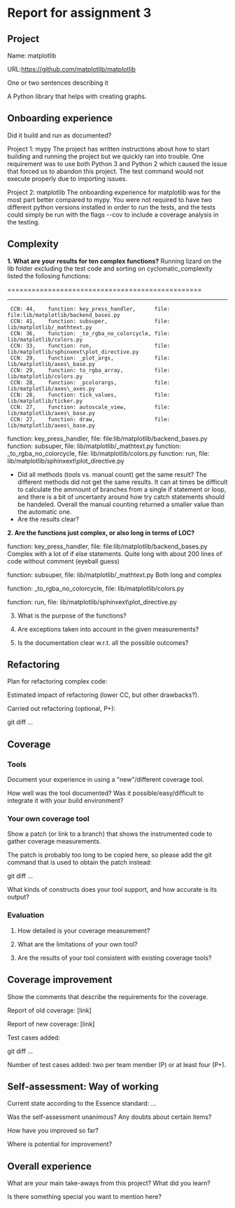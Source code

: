 # Report for assignment 3

<!-- This is a template for your report. You are free to modify it as needed.
It is not required to use markdown for your report either, but the report
has to be delivered in a standard, cross-platform format. -->

## Project

Name: matplotlib

URL:https://github.com/matplotlib/matplotlib

One or two sentences describing it

A Python library that helps with creating graphs.

## Onboarding experience

Did it build and run as documented?

<!-- See the assignment for details; if everything works out of the box,
there is no need to write much here. If the first project(s) you picked
ended up being unsuitable, you can describe the "onboarding experience"
for each project, along with reason(s) why you changed to a different one. -->

Project 1: mypy
The project has written instructions about how to start building and running the project but we quickly ran into trouble. One requirement was to use both Python 3 and Python 2 which caused the issue that forced us to abandon this project. The test command would not execute properly due to importing issues.

Project 2: matplotlib
The onboarding experience for matplotlib was for the most part better compared to mypy. You were not required to have two different python versions installed in order to run the tests, and the tests could simply be run with the flags --cov to include a coverage analysis in the testing.

## Complexity

**1. What are your results for ten complex functions?**
Running lizard on the lib folder excluding the test code and sorting on cyclomatic_complexity listed the follosing functions:

================================================

---

     CCN: 44,    function: key_press_handler,      file: file:lib/matplotlib/backend_bases.py
     CCN: 41,    function: subsuper,               file: lib/matplotlib/_mathtext.py
     CCN: 36,    function: _to_rgba_no_colorcycle, file: lib/matplotlib/colors.py
     CCN: 33,    function: run,                    file: lib/matplotlib/sphinxext\plot_directive.py
     CCN: 29,    function: _plot_args,             file: lib/matplotlib/axes\_base.py
     CCN: 29,    function: to_rgba_array,          file: lib/matplotlib/colors.py
     CCN: 28,    function: _pcolorargs,            file: lib/matplotlib/axes\_axes.py
     CCN: 28,    function: tick_values,            file: lib/matplotlib/ticker.py
     CCN: 27,    function: autoscale_view,         file: lib/matplotlib/axes\_base.py
     CCN: 27,    function: draw,                   file: lib/matplotlib/axes\_base.py

function: key_press_handler, file: file:lib/matplotlib/backend_bases.py <!-- counted 44 (not sure if counting correctly) -->
function: subsuper, file: lib/matplotlib/\_mathtext.py <!--counted 39 (5th attempt), should be 41?-->
function: \_to_rgba_no_colorcycle, file: lib/matplotlib/colors.py <!-- counted 35, supposed to be 36 -->
function: run, file: lib/matplotlib/sphinxext\plot_directive.py

<!-- Use at least two group members to count the complexity separately, to get a reliable results. Use a
third member if the two counts differ. -->

- Did all methods (tools vs. manual count) get the same result?
  The different methods did not get the same results. It can at times be difficult to calculate the ammount of branches from a single if statement or loop, and there is a bit of uncertanty around how try catch statements should be handeled. Overall the manual counting returned a smaller value than the automatic one.
- Are the results clear?

**2. Are the functions just complex, or also long in terms of LOC?**

function: key_press_handler, file: file:lib/matplotlib/backend_bases.py
Complex with a lot of if else statements. Quite long with about 200 lines of code without comment (eyeball guess)

function: subsuper, file: lib/matplotlib/\_mathtext.py
Both long and complex

function: \_to_rgba_no_colorcycle, file: lib/matplotlib/colors.py

function: run, file: lib/matplotlib/sphinxext\plot_directive.py

3. What is the purpose of the functions?

4. Are exceptions taken into account in the given measurements?

5. Is the documentation clear w.r.t. all the possible outcomes?

## Refactoring

Plan for refactoring complex code:

Estimated impact of refactoring (lower CC, but other drawbacks?).

Carried out refactoring (optional, P+):

git diff ...

## Coverage

### Tools

Document your experience in using a "new"/different coverage tool.

How well was the tool documented? Was it possible/easy/difficult to
integrate it with your build environment?

### Your own coverage tool

Show a patch (or link to a branch) that shows the instrumented code to
gather coverage measurements.

The patch is probably too long to be copied here, so please add
the git command that is used to obtain the patch instead:

git diff ...

What kinds of constructs does your tool support, and how accurate is
its output?

### Evaluation

1. How detailed is your coverage measurement?

2. What are the limitations of your own tool?

3. Are the results of your tool consistent with existing coverage tools?

## Coverage improvement

Show the comments that describe the requirements for the coverage.

Report of old coverage: [link]

Report of new coverage: [link]

Test cases added:

git diff ...

Number of test cases added: two per team member (P) or at least four (P+).

## Self-assessment: Way of working

Current state according to the Essence standard: ...

Was the self-assessment unanimous? Any doubts about certain items?

How have you improved so far?

Where is potential for improvement?

## Overall experience

What are your main take-aways from this project? What did you learn?

Is there something special you want to mention here?
